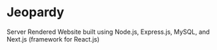 # Jeopardy
Server Rendered Website built using Node.js, Express.js, MySQL, and Next.js (framework for React.js)

